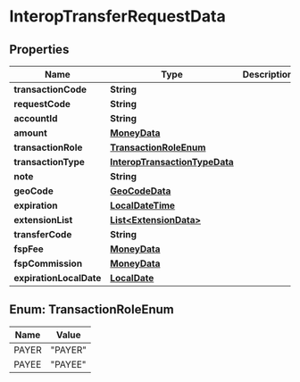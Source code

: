 
# InteropTransferRequestData

## Properties
Name | Type | Description | Notes
------------ | ------------- | ------------- | -------------
**transactionCode** | **String** |  | 
**requestCode** | **String** |  |  [optional]
**accountId** | **String** |  | 
**amount** | [**MoneyData**](MoneyData.md) |  | 
**transactionRole** | [**TransactionRoleEnum**](#TransactionRoleEnum) |  | 
**transactionType** | [**InteropTransactionTypeData**](InteropTransactionTypeData.md) |  |  [optional]
**note** | **String** |  |  [optional]
**geoCode** | [**GeoCodeData**](GeoCodeData.md) |  |  [optional]
**expiration** | [**LocalDateTime**](LocalDateTime.md) |  |  [optional]
**extensionList** | [**List&lt;ExtensionData&gt;**](ExtensionData.md) |  |  [optional]
**transferCode** | **String** |  | 
**fspFee** | [**MoneyData**](MoneyData.md) |  |  [optional]
**fspCommission** | [**MoneyData**](MoneyData.md) |  |  [optional]
**expirationLocalDate** | [**LocalDate**](LocalDate.md) |  |  [optional]


<a name="TransactionRoleEnum"></a>
## Enum: TransactionRoleEnum
Name | Value
---- | -----
PAYER | &quot;PAYER&quot;
PAYEE | &quot;PAYEE&quot;



